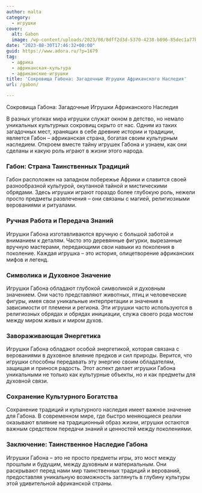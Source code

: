 ```yaml
---
author: malta
category:
  - игрушки
cover:
  alt: Gabon
  image: /wp-content/uploads/2023/08/8dff2d3d-5370-4238-b896-85dec1a77bf6.webp
date: "2023-08-30T17:46:32+00:00"
guid: https://www.adora.ru/?p=1679
tag:
  - африка
  - африканская-культура
  - африканские-игрушки
title: 'Сокровища Габона: Загадочные Игрушки Африканского Наследия'
url: /gabon/

---
```

Сокровища Габона: Загадочные Игрушки Африканского Наследия

В разных уголках мира игрушки служат окном в детство, но немало уникальных культурных сокровищ скрыто от нас. Одним из таких загадочных мест, хранящих в себе древние истории и традиции, является Габон – африканская страна, богатая своим культурным наследием. Откроем вместе тайну игрушек Габона и узнаем, как они сделаны и какую роль играют в жизни этого народа.

### Габон: Страна Таинственных Традиций

Габон расположен на западном побережье Африки и славится своей разнообразной культурой, окутанной тайной и мистическими обрядами. Здесь игрушки играют гораздо более глубокую роль, нежели просто предметы развлечения – они связаны с магией, религиозными верованиями и ритуалами.

### Ручная Работа и Передача Знаний

Игрушки Габона изготавливаются вручную с большой заботой и вниманием к деталям. Часто это деревянные фигурки, вырезанные вручную мастерами, передающими свои навыки из поколения в поколение. Каждая игрушка – это история, олицетворение африканских мифов и легенд.

### Символика и Духовное Значение

Игрушки Габона обладают глубокой символикой и духовным значением. Они часто представляют животных, птиц и человеческие фигуры, имея свои уникальные интерпретации и значения в зависимости от племени и региона. Эти игрушки часто используются в религиозных обрядах и обрядах инициации, служа своего рода мостом между миром живых и миром духов.

### Завораживающая Энергетика

Игрушки Габона обладают особой энергетикой, которая связана с верованиями в духовное влияние предков и сил природы. Верится, что игрушки способны передавать эту энергию своим обладателям, защищая и принося радость. Этот аспект делает игрушки Габона уникальными не только как культурные объекты, но и как предметы для духовной связи.

### Сохранение Культурного Богатства

Сохранение традиций и культурного наследия имеет важное значение для Габона. В современном мире, где быстро меняющиеся реалии оказывают влияние на традиционный образ жизни, игрушки остаются важным средством передачи знаний и ценностей между поколениями.

### Заключение: Таинственное Наследие Габона

Игрушки Габона – это не просто предметы игры, это мост между прошлым и будущим, между духовным и материальным. Они раскрывают перед нами мир таинственных традиций и верований, предоставляя уникальную возможность заглянуть в глубину культуры этой удивительной африканской страны.
